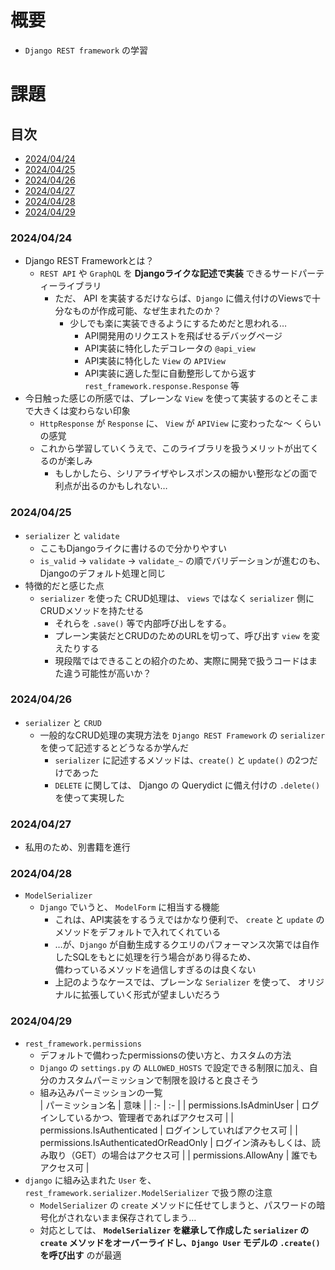 # 概要
- `Django REST framework` の学習

# 課題
## 目次
- [2024/04/24](#20240424)
- [2024/04/25](#20240425)
- [2024/04/26](#20240426)
- [2024/04/27](#20240427)
- [2024/04/28](#20240428)
- [2024/04/29](#20240429)
### 2024/04/24
- Django REST Frameworkとは？
    - `REST API` や `GraphQL` を **Djangoライクな記述で実装** できるサードパーティーライブラリ
        - ただ、 API を実装するだけならば、`Django` に備え付けのViewsで十分なものが作成可能、なぜ生まれたのか？
            - 少しでも楽に実装できるようにするためだと思われる…
                - API開発用のリクエストを飛ばせるデバッグページ
                - API実装に特化したデコレータの `@api_view`
                - API実装に特化した `View` の `APIView`
                - API実装に適した型に自動整形してから返す `rest_framework.response.Response` 等
- 今日触った感じの所感では、プレーンな `View` を使って実装するのとそこまで大きくは変わらない印象
    - `HttpResponse` が `Response` に、 `View` が `APIView` に変わったな～ くらいの感覚
    - これから学習していくうえで、このライブラリを扱うメリットが出てくるのが楽しみ
        - もしかしたら、シリアライザやレスポンスの細かい整形などの面で利点が出るのかもしれない…
### 2024/04/25
- `serializer` と `validate`
    - ここもDjangoライクに書けるので分かりやすい
    - `is_valid` -> `validate` -> `validate_~` の順でバリデーションが進むのも、Djangoのデフォルト処理と同じ
- 特徴的だと感じた点
    - `serializer` を使った CRUD処理は、 `views` ではなく `serializer` 側に CRUDメソッドを持たせる
        - それらを `.save()` 等で内部呼び出しをする。
        - プレーン実装だとCRUDのためのURLを切って、呼び出す `view` を変えたりする
        - 現段階ではできることの紹介のため、実際に開発で扱うコードはまた違う可能性が高いか？
### 2024/04/26
- `serializer` と `CRUD`
    - 一般的なCRUD処理の実現方法を `Django REST Framework` の `serializer` を使って記述するとどうなるか学んだ
        - `serializer` に記述するメソッドは、`create()` と `update()` の2つだけであった
        - `DELETE` に関しては、 Django の Querydict に備え付けの `.delete()` を使って実現した
### 2024/04/27
- 私用のため、別書籍を進行
### 2024/04/28
- `ModelSerializer`
    - `Django` でいうと、 `ModelForm` に相当する機能
        - これは、API実装をするうえではかなり便利で、 `create` と `update` のメソッドをデフォルトで入れてくれている
        - …が、`Django` が自動生成するクエリのパフォーマンス次第では自作したSQLをもとに処理を行う場合があり得るため、  
        備わっているメソッドを過信しすぎるのは良くない
        - 上記のようなケースでは、プレーンな `Serializer` を使って、 オリジナルに拡張していく形式が望ましいだろう
### 2024/04/29
- `rest_framework.permissions`
    - デフォルトで備わったpermissionsの使い方と、カスタムの方法
    - `Django` の `settings.py` の `ALLOWED_HOSTS` で設定できる制限に加え、自分のカスタムパーミッションで制限を設けると良さそう
    - 組み込みパーミッションの一覧<br>
        | パーミッション名 | 意味 |
        | :- | :- |
        | permissions.IsAdminUser | ログインしているかつ、管理者であればアクセス可 |
        | permissions.IsAuthenticated | ログインしていればアクセス可 |
        | permissions.IsAuthenticatedOrReadOnly | ログイン済みもしくは、読み取り（GET）の場合はアクセス可 |
        | permissions.AllowAny | 誰でもアクセス可 |
- `django` に組み込まれた `User` を、 `rest_framework.serializer.ModelSerializer` で扱う際の注意
    - `ModelSerializer` の `create` メソッドに任せてしまうと、パスワードの暗号化がされないまま保存されてしまう…
    - 対応としては、 **`ModelSerializer` を継承して作成した `serializer` の `create` メソッドをオーバーライドし、`Django User` モデルの `.create()` を呼び出す** のが最適
